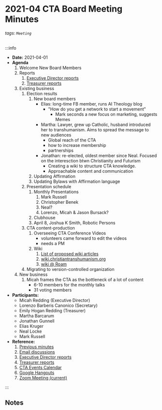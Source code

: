 2021-04 CTA Board Meeting Minutes
===

###### tags: `Meeting`

:::info
- **Date:** 2021-04-01
- **Agenda**
    1. Welcome New Board Members
    2. Reports
        1. [Executive Director reports](http://www.christiantranshumanism.org/reports/membership)
        2. [Treasurer reports](http://www.christiantranshumanism.org/reports/treasurer)
    3. Existing business
        1. Election results
            1. New board members
                - Elias: long-time FB member, runs AI Theology blog
                    - "How do you get a network to start a movement"
                        - Mark seconds a new focus on marketing, suggests Memes
                - Martha: Lawyer, grew up Catholic, husband introduced her to transhumanism. Aims to spread the message to new audiences
                    - Global reach of the CTA
                    - how to increase membership 
                    - partnerships
                - Jonathan: re-elected, oldest member since Neal. Focused on the interesction btwn Christianity and Futurism
                    - Creating a wiki to structure CTA knowledge. 
                    - Approachable content and communication
            2. Updating Affirmation
            3. Updating Bylaws with Affirmation language
        2. Presentation schedule
            1. Monthly Presentations
                1. Mark Russell
                2. Christopher Benek
                3. Neal?
                4. Lorenzo, Micah & Jason Bursack?
            2. Clubhouse
            3. April 8, Joshua K Smith, Robotic Persons
        3. CTA content-production
            1. Overseeing CTA Conference Videos
                - volunteers came forward to edit the videos
                - needs a PM
            2. Wiki 
                1. [List of proposed wiki articles](https://docs.google.com/spreadsheets/d/1ywcS_PMz2BVbvYdMso6uJl6wyCVf-CXS-dtclmXLHV8/edit?usp=sharing)
                2. [wiki.christiantranshumanism.org](https://cta-wiki.netlify.app)
                3. [wiki @ Roam](https://roamresearch.com/#/app/christiantranshumanism)
        6. Migrating to version-controlled organization
    7. New business
        1. Micah frames the CTA as the bottleneck of a lot of content 
            - 6-10 members for the monthly talks
            - 31 voting members 
- **Participants:**
    - Micah Redding (Executive Director)
    - Lorenzo Barberis Canonico (Secretary)
    - Emily Hogan Redding (Treasurer)
    - Martha Barcarum
    - Jonathan Gunnell
    - Elias Kruger
    - Neal Locke
    - Mark Russell
- **Reference:** 
    1. [Previous minutes](https://drive.google.com/open?id=0B7GmjSbYZdUdZHlmYzZkS0VYOUE)
    2. [Email discussions](https://groups.google.com/forum/#!forum/board-of-the-cta)
    3. [Executive Director reports](http://www.christiantranshumanism.org/reports/membership)
    4. [Treasurer reports](http://www.christiantranshumanism.org/reports/treasurer)
    5. [CTA Events Calendar](https://calendar.google.com/calendar?cid=YWRtaW5AY2hyaXN0aWFudHJhbnNodW1hbmlzbS5vcmc)
    6. [Google Hangouts](https://meet.google.com/vbv-ztvv-icw)
    7. [Zoom Meeting (current)](https://zoom.us/j/96867266649?pwd=bU5ma2VUeURzUDlac0JHRk42NDdxZz09)

:::

## Notes 
<!-- Other important details discussed during the meeting can be entered here. -->

